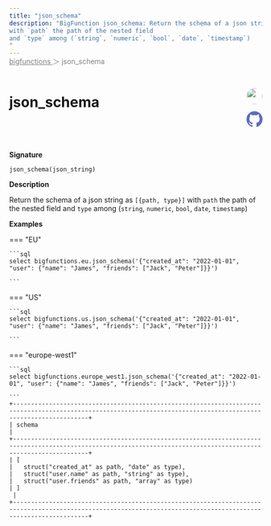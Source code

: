 ```yaml
---
title: "json_schema"
description: "BigFunction json_schema: Return the schema of a json string as `[{path, type}]`
with `path` the path of the nested field
and `type` among (`string`, `numeric`, `bool`, `date`, `timestamp`)
"
---
```


<span style="color: gray; position: relative; top: -1rem">
  <a href=".." style="color: gray">bigfunctions </a> ＞ json_schema
</span>

# json_schema


<div style="position: relative; top: -4rem; margin-bottom:  -2rem; text-align: right; z-index: 9999;">
  
  <a href="https://www.linkedin.com/in/paul-marcombes" title="Author: Paul Marcombes" target="_blank">
    <img src="https://lh3.googleusercontent.com/a-/ACB-R5RDf2yxcw1p_IYLCKmiUIScreatDdhG8B83om6Ohw=s260" width="32" style=" border-radius: 50% !important">
  </a>
  
  <a href="json_schema.yaml" title="Edit on GitHub" target="_blank"><svg xmlns="http://www.w3.org/2000/svg" width="32" height="32" viewBox="0 0 24 24"><path fill="#5d6cc0" d="M12 0c-6.626 0-12 5.373-12 12 0 5.302 3.438 9.8 8.207 11.387.599.111.793-.261.793-.577v-2.234c-3.338.726-4.033-1.416-4.033-1.416-.546-1.387-1.333-1.756-1.333-1.756-1.089-.745.083-.729.083-.729 1.205.084 1.839 1.237 1.839 1.237 1.07 1.834 2.807 1.304 3.492.997.107-.775.418-1.305.762-1.604-2.665-.305-5.467-1.334-5.467-5.931 0-1.311.469-2.381 1.236-3.221-.124-.303-.535-1.524.117-3.176 0 0 1.008-.322 3.301 1.23.957-.266 1.983-.399 3.003-.404 1.02.005 2.047.138 3.006.404 2.291-1.552 3.297-1.23 3.297-1.23.653 1.653.242 2.874.118 3.176.77.84 1.235 1.911 1.235 3.221 0 4.609-2.807 5.624-5.479 5.921.43.372.823 1.102.823 2.222v3.293c0 .319.192.694.801.576 4.765-1.589 8.199-6.086 8.199-11.386 0-6.627-5.373-12-12-12z"/></svg></a>
</div>



**Signature** 
```
json_schema(json_string)
```

**Description**

Return the schema of a json string as `[{path, type}]`
with `path` the path of the nested field
and `type` among (`string`, `numeric`, `bool`, `date`, `timestamp`)






**Examples**













=== "EU"

    ```sql
    select bigfunctions.eu.json_schema('{"created_at": "2022-01-01", "user": {"name": "James", "friends": ["Jack", "Peter"]}}')
    
    ```




=== "US"

    ```sql
    select bigfunctions.us.json_schema('{"created_at": "2022-01-01", "user": {"name": "James", "friends": ["Jack", "Peter"]}}')
    
    ```




=== "europe-west1"

    ```sql
    select bigfunctions.europe_west1.json_schema('{"created_at": "2022-01-01", "user": {"name": "James", "friends": ["Jack", "Peter"]}}')
    
    ```









<pre style="margin-top: -1rem;">
<code style="padding-top: 0px; padding-bottom: 0px;">+-----------------------------------------------------------------------------------------------------------------------------------------------------------------+
| schema                                                                                                                                                          |
+-----------------------------------------------------------------------------------------------------------------------------------------------------------------+
| [
|   struct(&#34;created_at&#34; as path, &#34;date&#34; as type),
|   struct(&#34;user.name&#34; as path, &#34;string&#34; as type),
|   struct(&#34;user.friends&#34; as path, &#34;array&#34; as type)
| ]
 |
+-----------------------------------------------------------------------------------------------------------------------------------------------------------------+
</code>
</pre>










